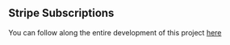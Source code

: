 ## Stripe Subscriptions

You can follow along the entire development of this project <a href="https://www.youtube.com/watch?v=R9PwoQwVpPQ" target="_blank">here</a>
